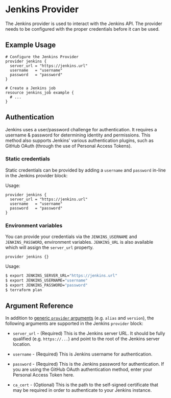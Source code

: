 # Jenkins Provider

The Jenkins provider is used to interact with the Jenkins API. The provider needs to be configured with the proper credentials before it can be used.

## Example Usage

```hcl
# Configure the Jenkins Provider
provider jenkins {
  server_url = "https://jenkins.url"
  username   = "username"
  password   = "password"
}

# Create a Jenkins job
resource jenkins_job example {
  # ...
}
```

## Authentication

Jenkins uses a user/password challenge for authentication. It requires a username & password for determining identity and permissions. This method also supports Jenkins' various authentication plugins, such as GitHub OAuth (through the use of Personal Access Tokens).

### Static credentials ###

Static credentials can be provided by adding a `username` and `password` in-line in the Jenkins provider block:

Usage:

```hcl
provider jenkins {
  server_url = "https://jenkins.url"
  username   = "username"
  password   = "password"
}
```

### Environment variables

You can provide your credentials via the `JENKINS_USERNAME` and `JENKINS_PASSWORD`, environment variables. `JENKINS_URL` is also available which will assign the `server_url` property.

```hcl
provider jenkins {}
```

Usage:

```sh
$ export JENKINS_SERVER_URL="https://jenkins.url"
$ export JENKINS_USERNAME="username"
$ export JENKINS_PASSWORD="password"
$ terraform plan
```

## Argument Reference

In addition to [generic `provider` arguments](https://www.terraform.io/docs/configuration/providers.html) (e.g. `alias` and `version`), the following arguments are supported in the Jenkins  `provider` block:

* `server_url` - (Required) This is the Jenkins server URL. It should be fully qualified (e.g. `https://...`) and point to the root of the Jenkins server location.

* `username` - (Required) This is Jenkins username for authentication.

* `password` - (Required) This is the Jenkins password for authentication. If you are using the GitHub OAuth authentication method, enter your Personal Access Token here.

* `ca_cert` - (Optional) This is the path to the self-signed certificate that may be required in order to authenticate to your Jenkins instance.
